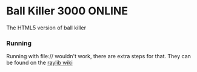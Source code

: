 # **Ball Killer 3000 ONLINE**

The HTML5 version of ball killer

### Running

Running with file:// wouldn't work, there are extra steps for that.
They can be found on
the [raylib wiki](https://github.com/raysan5/raylib/wiki/Working-for-Web-(HTML5)#6-test-raylib-game-on-web)